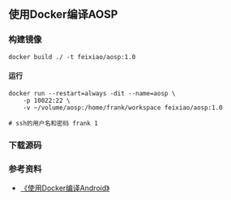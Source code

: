 ## 使用Docker编译AOSP

### 构建镜像
```shell
docker build ./ -t feixiao/aosp:1.0
```

#### 运行
```shell
docker run --restart=always -dit --name=aosp \
    -p 10022:22 \
    -v ~/volume/aosp:/home/frank/workspace feixiao/aosp:1.0

# ssh的用户名和密码 frank 1

```

### 下载源码



### 参考资料
+ [《使用Docker编译Android》](https://blog.51cto.com/u_847102/5270081)
